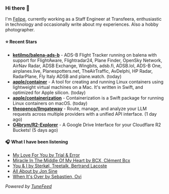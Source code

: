 ### Hi there 👋

I'm [Felipe](https://felipevm.com), currently working as a Staff Engineer at Transfeera, enthusiastic in technology and occasionally write about my experiences. Also a hobby photographer.

#### ⭐ Recent Stars
- **[ketilmo/balena-ads-b](https://github.com/ketilmo/balena-ads-b)** - ADS-B Flight Tracker running on balena with support for FlightAware, Flightradar24, Plane Finder, OpenSky Network, AirNav Radar, ADSB Exchange, Wingbits, adsb.fi, ADSB.lol, ADS-B One, airplanes.live, Planespotters.net, TheAirTraffic, AvDelphi, HP Radar, RadarPlane, Fly Italy ADSB and plane.watch. (today)
- **[apple/container](https://github.com/apple/container)** - A tool for creating and running Linux containers using lightweight virtual machines on a Mac. It&#39;s written in Swift, and optimized for Apple silicon.  (today)
- **[apple/containerization](https://github.com/apple/containerization)** - Containerization is a Swift package for running Linux containers on macOS. (today)
- **[theopenco/llmgateway](https://github.com/theopenco/llmgateway)** - Route, manage, and analyze your LLM requests across multiple providers with a unified API interface. (1 day ago)
- **[G4brym/R2-Explorer](https://github.com/G4brym/R2-Explorer)** - A Google Drive Interface for your Cloudflare R2 Buckets! (5 days ago)

#### 🎧 What I have been listening
- [My Love For You by Trial &amp; Error](https://open.spotify.com/track/1EdNSUsetpyHVBopRTa3XZ)
- [Miracle In The Middle Of My Heart by BCX, Clément Bcx](https://open.spotify.com/track/144AU6jf1J8fl0wLaQw4e8)
- [You &amp; I by Sterkøl, Treetalk, Bertrand Lacoste](https://open.spotify.com/track/4l8nQ64C9niirFLCywFIbv)
- [All About by Jon Sine](https://open.spotify.com/track/2o7Of3cD058JzvuqM0epZI)
- [When It&#39;s Over by Sebastien, Ovi](https://open.spotify.com/track/7yebvgOaP8l5WkYh59dPxh)

_Powered by [TuneFeed](https://tunefeed.app?ref=github.com)_
